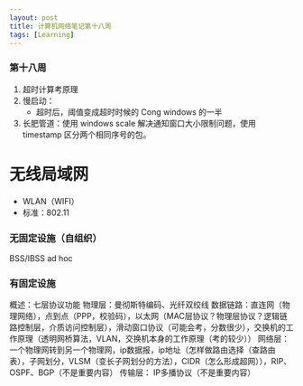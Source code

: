 ```yaml
---
layout: post
title: 计算机网络笔记第十八周
tags: [Learning]
---
```

### 第十八周

1. 超时计算考原理
2. 慢启动：
	- 超时后，阈值变成超时时候的 Cong windows 的一半
3. 长肥管道：使用 windows scale 解决通知窗口大小限制问题，使用 timestamp 区分两个相同序号的包。

# 无线局域网
- WLAN（WIFI）
- 标准：802.11

### 无固定设施（自组织）
BSS/IBSS
ad hoc

### 有固定设施


概述：七层协议功能
物理层：曼彻斯特编码、光纤双绞线
数据链路：直连网（物理网络），点到点（PPP，校验码），以太网（MAC层协议？物理层协议？逻辑链路控制层，介质访问控制层），滑动窗口协议（可能会考，分数很少），交换机的工作原理（透明网桥算法，VLAN，交换机本身的工作原理（考的较少））
网络层：一个物理网转到另一个物理网，ip数据报，ip地址（怎样做路由选择（查路由表），子网划分，VLSM（变长子网划分的方法），CIDR（怎么形成超网）），RIP、OSPF、BGP（不是重要内容）
传输层：
IP多播协议（不是重要内容）
